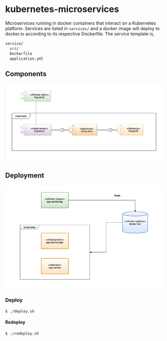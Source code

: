 # kubernetes-microservices
Microservices running in docker containers that interact on a Kubernetes platform. Services are listed in `services/` and a docker image will deploy to docker.io according to its respective Dockerfile. The service template is,

```
service/
  src/
  Dockerfile
  application.yml
```

## Components
![Component diagram](/docs/Component_diagram.png)
## Deployment
![Component diagram](/docs/Deployment_diagram.png)

### Deploy
```
$ ./deploy.sh
```
#### Redeploy
```
$ ./redeploy.sh
```


